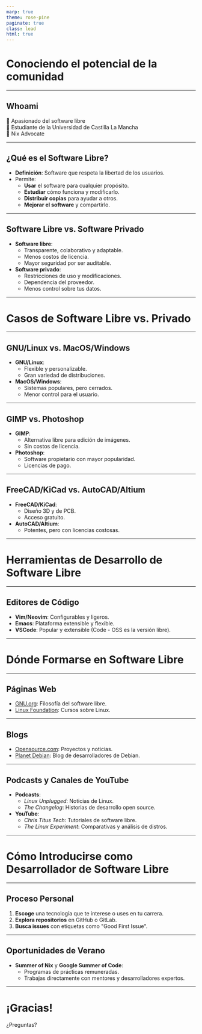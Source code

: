 ```yaml
---
marp: true
theme: rose-pine
paginate: true
class: lead
html: true
---
```


# Conociendo el potencial de la comunidad

---

## Whoami

🔹 Apasionado del software libre <br>
🔹 Estudiante de la Universidad de Castilla La Mancha <br>
🔹 Nix Advocate

---

## ¿Qué es el Software Libre?

- **Definición**: Software que respeta la libertad de los usuarios.
- Permite:
  - **Usar** el software para cualquier propósito.
  - **Estudiar** cómo funciona y modificarlo.
  - **Distribuir copias** para ayudar a otros.
  - **Mejorar el software** y compartirlo.

---

## Software Libre vs. Software Privado

- **Software libre**:
  - Transparente, colaborativo y adaptable.
  - Menos costos de licencia.
  - Mayor seguridad por ser auditable.
- **Software privado**:
  - Restricciones de uso y modificaciones.
  - Dependencia del proveedor.
  - Menos control sobre tus datos.

---

# Casos de Software Libre vs. Privado

---

## GNU/Linux vs. MacOS/Windows

- **GNU/Linux**:
  - Flexible y personalizable.
  - Gran variedad de distribuciones.
- **MacOS/Windows**:
  - Sistemas populares, pero cerrados.
  - Menor control para el usuario.

---

## GIMP vs. Photoshop

- **GIMP**:
  - Alternativa libre para edición de imágenes.
  - Sin costos de licencia.
- **Photoshop**:
  - Software propietario con mayor popularidad.
  - Licencias de pago.

---

## FreeCAD/KiCad vs. AutoCAD/Altium

- **FreeCAD/KiCad**:
  - Diseño 3D y de PCB.
  - Acceso gratuito.
- **AutoCAD/Altium**:
  - Potentes, pero con licencias costosas.

---

# Herramientas de Desarrollo de Software Libre

---

## Editores de Código

- **Vim/Neovim**: Configurables y ligeros.
- **Emacs**: Plataforma extensible y flexible.
- **VSCode**: Popular y extensible (Code - OSS es la versión libre).

---

# Dónde Formarse en Software Libre

---

## Páginas Web

- [GNU.org](https://www.gnu.org): Filosofía del software libre.
- [Linux Foundation](https://www.linuxfoundation.org): Cursos sobre Linux.

---

## Blogs

- [Opensource.com](https://opensource.com): Proyectos y noticias.
- [Planet Debian](https://planet.debian.org): Blog de desarrolladores de Debian.

---

## Podcasts y Canales de YouTube

- **Podcasts**:
  - _Linux Unplugged_: Noticias de Linux.
  - _The Changelog_: Historias de desarrollo open source.
- **YouTube**:
  - _Chris Titus Tech_: Tutoriales de software libre.
  - _The Linux Experiment_: Comparativas y análisis de distros.

---

# Cómo Introducirse como Desarrollador de Software Libre

---

## Proceso Personal

1. **Escoge** una tecnología que te interese o uses en tu carrera.
2. **Explora repositorios** en GitHub o GitLab.
3. **Busca issues** con etiquetas como "Good First Issue".

---

## Oportunidades de Verano

- **Summer of Nix** y **Google Summer of Code**:
  - Programas de prácticas remuneradas.
  - Trabajas directamente con mentores y desarrolladores expertos.

---

# ¡Gracias!

¿Preguntas?
